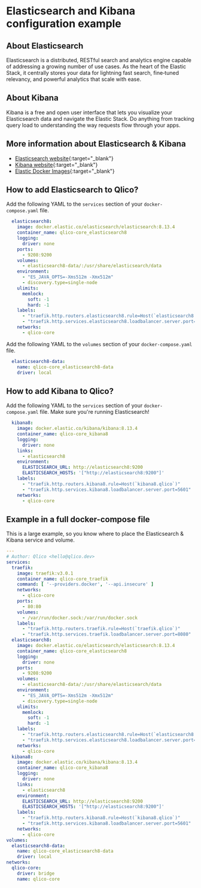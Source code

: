 # Elasticsearch and Kibana configuration example

## About Elasticsearch

Elasticsearch is a distributed, RESTful search and analytics engine capable of
addressing a growing number of use cases. As the heart of the Elastic Stack, it
centrally stores your data for lightning fast search, fine‑tuned relevancy, and
powerful analytics that scale with ease.

## About Kibana

Kibana is a free and open user interface that lets you visualize your
Elasticsearch data and navigate the Elastic Stack. Do anything from tracking
query load to understanding the way requests flow through your apps.

## More information about Elasticsearch & Kibana

* [Elasticsearch website](https://www.elastic.co/elasticsearch/){:target="_blank"}
* [Kibana website](https://www.elastic.co/kibana){:target="_blank"}
* [Elastic Docker Images](https://www.docker.elastic.co/){:target="_blank"}

## How to add Elasticsearch to Qlico?

Add the following YAML to the `services` section of your `docker-compose.yaml`
file.

```yaml title="qlico-core/docker-compose.yaml"
  elasticsearch8:
    image: docker.elastic.co/elasticsearch/elasticsearch:8.13.4
    container_name: qlico-core_elasticsearch8
    logging:
      driver: none
    ports:
      - 9208:9200
    volumes:
      - elasticsearch8-data/:/usr/share/elasticsearch/data
    environment:
      - "ES_JAVA_OPTS=-Xms512m -Xmx512m"
      - discovery.type=single-node
    ulimits:
      memlock:
        soft: -1
        hard: -1
    labels:
      - "traefik.http.routers.elasticsearch8.rule=Host(`elasticsearch8.qlico`)"
      - "traefik.http.services.elasticsearch8.loadbalancer.server.port=9200"
    networks:
      - qlico-core
```

Add the following YAML to the `volumes` section of your `docker-compose.yaml`
file.

```yaml title="qlico-core/docker-compose.yaml"
  elasticsearch8-data:
    name: qlico-core_elasticsearch8-data
    driver: local
```

## How to add Kibana to Qlico?

Add the following YAML to the `services` section of your `docker-compose.yaml`
file. Make sure you're running Elasticsearch!

```yaml title="qlico-core/docker-compose.yaml"
  kibana8:
    image: docker.elastic.co/kibana/kibana:8.13.4
    container_name: qlico-core_kibana8
    logging:
      driver: none
    links:
      - elasticsearch8
    environment:
      ELASTICSEARCH_URL: http://elasticsearch8:9200
      ELASTICSEARCH_HOSTS: '["http://elasticsearch8:9200"]'
    labels:
      - "traefik.http.routers.kibana8.rule=Host(`kibana8.qlico`)"
      - "traefik.http.services.kibana8.loadbalancer.server.port=5601"
    networks:
      - qlico-core
```

## Example in a full docker-compose file

This is a large example, so you know where to place the Elasticsearch & Kibana
service and volume.

```yaml title="qlico-core/docker-compose.yaml"
---
# Author: Qlico <hello@qlico.dev>
services:
  traefik:
    image: traefik:v3.0.1
    container_name: qlico-core_traefik
    command: [ '--providers.docker', '--api.insecure' ]
    networks:
      - qlico-core
    ports:
      - 80:80
    volumes:
      - /var/run/docker.sock:/var/run/docker.sock
    labels:
      - "traefik.http.routers.traefik.rule=Host(`traefik.qlico`)"
      - "traefik.http.services.traefik.loadbalancer.server.port=8080"
  elasticsearch8:
    image: docker.elastic.co/elasticsearch/elasticsearch:8.13.4
    container_name: qlico-core_elasticsearch8
    logging:
      driver: none
    ports:
      - 9208:9200
    volumes:
      - elasticsearch8-data/:/usr/share/elasticsearch/data
    environment:
      - "ES_JAVA_OPTS=-Xms512m -Xmx512m"
      - discovery.type=single-node
    ulimits:
      memlock:
        soft: -1
        hard: -1
    labels:
      - "traefik.http.routers.elasticsearch8.rule=Host(`elasticsearch8.qlico`)"
      - "traefik.http.services.elasticsearch8.loadbalancer.server.port=9200"
    networks:
      - qlico-core
  kibana8:
    image: docker.elastic.co/kibana/kibana:8.13.4
    container_name: qlico-core_kibana8
    logging:
      driver: none
    links:
      - elasticsearch8
    environment:
      ELASTICSEARCH_URL: http://elasticsearch8:9200
      ELASTICSEARCH_HOSTS: '["http://elasticsearch8:9200"]'
    labels:
      - "traefik.http.routers.kibana8.rule=Host(`kibana8.qlico`)"
      - "traefik.http.services.kibana8.loadbalancer.server.port=5601"
    networks:
      - qlico-core
volumes:
  elasticsearch8-data:
    name: qlico-core_elasticsearch8-data
    driver: local
networks:
  qlico-core:
    driver: bridge
    name: qlico-core
```
